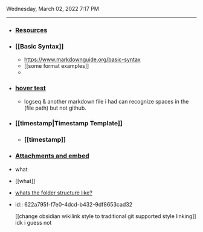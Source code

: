 Wednesday, March 02, 2022  7:17 PM

-------------------------

- ### [Resources](Notes/Resources.md)
- ### [[Basic Syntax]]
	- https://www.markdownguide.org/basic-syntax
	- [[some format examples]]
	-
- ### [hover test](<example tests/hover test.md>)
	- logseq & another markdown file i had can recognize spaces in the (file path) but not github.
- ### [[timestamp|Timestamp Template]]
	- ### [[timestamp]]
- ### [Attachments and embed](<Notes/Attachments and embed.md>)
- what
- [[what]]
- [whats the folder structure like?](<pages/whats the folder structure like_.md>)
- id:: 622a795f-f7e0-4dcd-b432-9df8653cad32
  
  [[change obsidian wikilink style to traditional git supported style linking]]
   idk i guess not